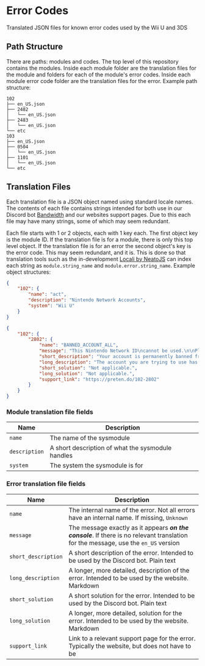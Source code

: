 # Error Codes
Translated JSON files for known error codes used by the Wii U and 3DS

## Path Structure
There are paths: modules and codes. The top level of this repository contains the modules. Inside each module folder are the translation files for the module and folders for each of the module's error codes. Inside each module error code folder are the translation files for the error. Example path structure:

```
102
├── en_US.json
├── 2482
│   └── en_US.json
├── 2483
│   └── en_US.json
└── etc
103
├── en_US.json
├── 0504
│   └── en_US.json
├── 1101
│   └── en_US.json
└── etc
```

## Translation Files
Each translation file is a JSON object named using standard locale names. The contents of each file contains strings intended for both use in our Discord bot [Bandwidth](https://github.com/PretendoNetwork/Bandwidth) and our websites support pages. Due to this each file may have many strings, some of which may seem redundant.

Each file starts with 1 or 2 objects, each with 1 key each. The first object key is the module ID. If the translation file is for a module, there is only this top level object. If the translation file is for an error the second object's key is the error code. This may seem redundant, and it is. This is done so that translation tools such as the in-development [Locali by NeatoJS](https://discord.gg/cGd5pKxWyK) can index each string as `module.string_name` and `module.error.string_name`. Example object structures:

```json
{
	"102": {
		"name": "act",
		"description": "Nintendo Network Accounts",
		"system": "Wii U"
	}
}
```

```json
{
	"102": {
		"2802": {
			"name": "BANNED_ACCOUNT_ALL",
			"message": "This Nintendo Network ID\ncannot be used.\n\nPlease make a note of the error code\nand visit support.nintendo.com.",
			"short_description": "Your account is permanently banned from all aspects of the network.",
			"long_description": "The account you are trying to use has been permanently banned from all aspects of the network. This includes, but is not limited to:\n\n- Miiverse\n- Game servers\n- 3rd party services which opt-in to respecting network bans",
			"short_solution": "Not applicable.",
			"long_solution": "Not applicable.",
			"support_link": "https://preten.do/102-2802"
		}
	}
}
```

### Module translation file fields

| Name          | Description                                       |
| ------------- | ------------------------------------------------- |
| `name`        | The name of the sysmodule                         |
| `description` | A short description of what the sysmodule handles |
| `system`      | The system the sysmodule is for                   |

### Error translation file fields

| Name                | Description                                                                                                                          |
| ------------------- | ------------------------------------------------------------------------------------------------------------------------------------ |
| `name`              | The internal name of the error. Not all errors have an internal name. If missing, `Unknown`                                          |
| `message`           | The message exactly as it appears ***on the console***. If there is no relevant translation for the message, use the `en_US` version |
| `short_description` | A short description of the error. Intended to be used by the Discord bot. Plain text                                                 |
| `long_description`  | A longer, more detailed, description of the error. Intended to be used by the website. Markdown                                      |
| `short_solution`    | A short solution for the error. Intended to be used by the Discord bot. Plain text                                                   |
| `long_solution`     | A longer, more detailed, solution for the error. Intended to be used by the website. Markdown                                        |
| `support_link`      | Link to a relevant support page for the error. Typically the website, but does not have to be                                        |